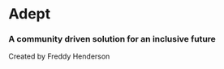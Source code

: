 <h1>Adept</h1>
<h3>A community driven solution for an inclusive future</h3>


Created by Freddy Henderson
